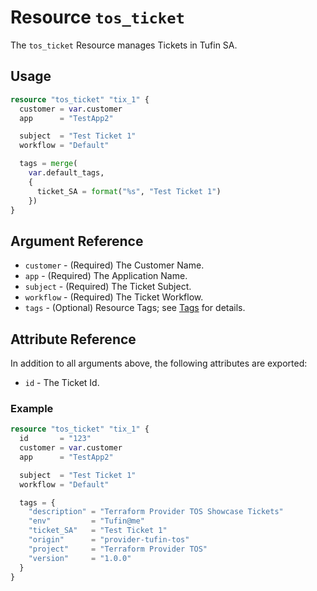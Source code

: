 # Resource `tos_ticket`

The `tos_ticket` Resource manages Tickets in Tufin SA.

## Usage

```terraform
resource "tos_ticket" "tix_1" {
  customer = var.customer
  app      = "TestApp2"

  subject  = "Test Ticket 1"
  workflow = "Default"

  tags = merge(
    var.default_tags,
    {
      ticket_SA = format("%s", "Test Ticket 1")
    })
}
```

## Argument Reference

* `customer` - (Required) The Customer Name.
* `app` - (Required) The Application Name.
* `subject` - (Required) The Ticket Subject.
* `workflow` - (Required) The Ticket Workflow.
* `tags` - (Optional) Resource Tags; see [Tags](tag.md) for details.

## Attribute Reference

In addition to all arguments above, the following attributes are exported:

* `id` - The Ticket Id.

### Example

```terraform
resource "tos_ticket" "tix_1" {
  id       = "123"
  customer = var.customer
  app      = "TestApp2"

  subject  = "Test Ticket 1"
  workflow = "Default"

  tags = {
    "description" = "Terraform Provider TOS Showcase Tickets"
    "env"         = "Tufin@me"
    "ticket_SA"   = "Test Ticket 1"
    "origin"      = "provider-tufin-tos"
    "project"     = "Terraform Provider TOS"
    "version"     = "1.0.0"
  }
}
```